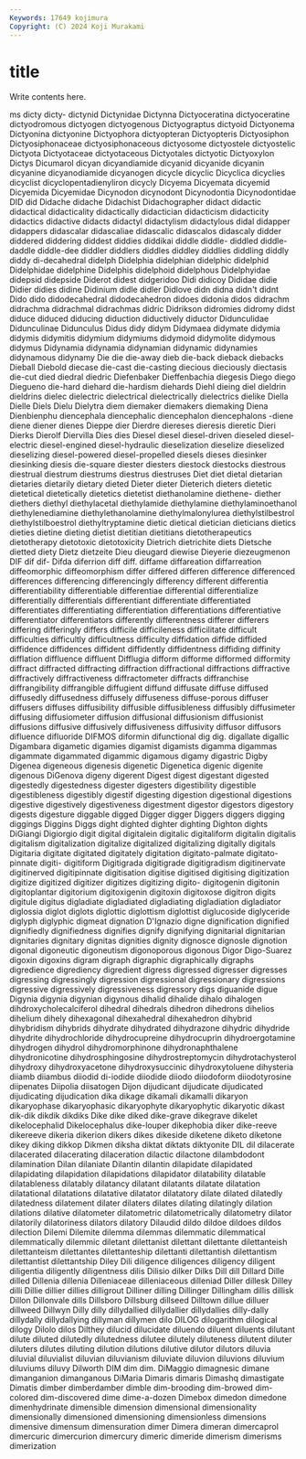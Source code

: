 ```yaml
---
Keywords: 17649 kojimura
Copyright: (C) 2024 Koji Murakami
---
```


# title

Write contents here.



ms dicty dicty- dictynid Dictynidae Dictynna Dictyoceratina dictyoceratine dictyodromous
dictyogen dictyogenous Dictyograptus dictyoid Dictyonema Dictyonina dictyonine Dictyophora dictyopteran Dictyopteris
Dictyosiphon Dictyosiphonaceae dictyosiphonaceous dictyosome dictyostele dictyostelic Dictyota Dictyotaceae dictyotaceous Dictyotales
dictyotic Dictyoxylon Dictys Dicumarol dicyan dicyandiamide dicyanid dicyanide dicyanin dicyanine
dicyanodiamide dicyanogen dicycle dicyclic Dicyclica dicyclies dicyclist dicyclopentadienyliron dicycly Dicyema
Dicyemata dicyemid Dicyemida Dicyemidae Dicynodon dicynodont Dicynodontia Dicynodontidae DID did
Didache didache Didachist Didachographer didact didactic didactical didacticality didactically didactician
didacticism didacticity didactics didactive didacts didactyl didactylism didactylous didal didapper
didappers didascalar didascaliae didascalic didascalos didascaly didder diddered diddering diddest
diddies diddikai diddle diddle- diddled diddle-daddle diddle-dee diddler diddlers diddles
diddley diddlies diddling diddly diddy di-decahedral didelph Didelphia didelphian didelphic
didelphid Didelphidae didelphine Didelphis didelphoid didelphous Didelphyidae didepsid didepside Diderot
didest didgeridoo Didi didicoy Dididae didie Didier didies didine Didinium
didle didler Didlove didn didna didn't didnt Dido dido didodecahedral
didodecahedron didoes didonia didos didrachm didrachma didrachmal didrachmas didric Didrikson
didromies didromy didst diduce diduced diducing diduction diductively diductor Didunculidae
Didunculinae Didunculus Didus didy didym Didymaea didymate didymia didymis didymitis
didymium didymiums didymoid didymolite didymous didymus Didynamia didynamia didynamian didynamic
didynamies didynamous didynamy Die die die-away dieb die-back dieback diebacks
Dieball Diebold diecase die-cast die-casting diecious dieciously diectasis die-cut died
diedral diedric Diefenbaker Dieffenbachia diegesis Diego diego Diegueno die-hard diehard
die-hardism diehards Diehl dieing diel dieldrin dieldrins dielec dielectric dielectrical
dielectrically dielectrics dielike Diella Dielle Diels Dielu Dielytra diem diemaker
diemakers diemaking Diena Dienbienphu diencephala diencephalic diencephalon diencephalons -diene diene
diener dienes Dieppe dier Dierdre diereses dieresis dieretic Dieri Dierks
Dierolf Diervilla Dies dies Diesel diesel diesel-driven dieseled diesel-electric diesel-engined
diesel-hydraulic dieselization dieselize dieselized dieselizing diesel-powered diesel-propelled diesels dieses diesinker
diesinking diesis die-square diester diesters diestock diestocks diestrous diestrual diestrum
diestrums diestrus diestruses Diet diet dietal dietarian dietaries dietarily dietary
dieted Dieter dieter Dieterich dieters dietetic dietetical dietetically dietetics dietetist
diethanolamine diethene- diether diethers diethyl diethylacetal diethylamide diethylamine diethylaminoethanol diethylenediamine
diethylethanolamine diethylmalonylurea diethylstilbestrol diethylstilboestrol diethyltryptamine dietic dietical dietician dieticians dietics
dieties dietine dieting dietist dietitian dietitians dietotherapeutics dietotherapy dietotoxic dietotoxicity
Dietrich dietrichite diets Dietsche dietted diety Dietz dietzeite Dieu dieugard
diewise Dieyerie diezeugmenon DIF dif dif- Difda diferrion diff diff.
diffame diffareation diffarreation diffeomorphic diffeomorphism differ differed differen difference differenced
differences differencing differencingly differency different differentia differentiability differentiable differentiae differential
differentialize differentially differentials differentiant differentiate differentiated differentiates differentiating differentiation differentiations
differentiative differentiator differentiators differently differentness differer differers differing differingly differs
difficile difficileness difficilitate difficult difficulties difficultly difficultness difficulty diffidation diffide
diffided diffidence diffidences diffident diffidently diffidentness diffiding diffinity difflation diffluence
diffluent Difflugia difform difforme difformed difformity diffract diffracted diffracting diffraction
diffractional diffractions diffractive diffractively diffractiveness diffractometer diffracts diffranchise diffrangibility diffrangible
diffugient diffund diffusate diffuse diffused diffusedly diffusedness diffusely diffuseness diffuse-porous
diffuser diffusers diffuses diffusibility diffusible diffusibleness diffusibly diffusimeter diffusing diffusiometer
diffusion diffusional diffusionism diffusionist diffusions diffusive diffusively diffusiveness diffusivity diffusor
diffusors difluence difluoride DIFMOS diformin difunctional dig dig. digallate digallic
Digambara digametic digamies digamist digamists digamma digammas digammate digammated digammic
digamous digamy digastric Digby Digenea digeneous digenesis digenetic Digenetica digenic
digenite digenous DiGenova digeny digerent Digest digest digestant digested digestedly
digestedness digester digesters digestibility digestible digestibleness digestibly digestif digesting digestion
digestional digestions digestive digestively digestiveness digestment digestor digestors digestory digests
digesture diggable digged Digger digger Diggers diggers digging diggings Diggins
Diggs dight dighted dighter dighting Dighton dights DiGiangi Digiorgio digit
digital digitalein digitalic digitaliform digitalin digitalis digitalism digitalization digitalize digitalized
digitalizing digitally digitals Digitaria digitate digitated digitately digitation digitato-palmate digitato-pinnate
digiti- digitiform Digitigrada digitigrade digitigradism digitinervate digitinerved digitipinnate digitisation digitise
digitised digitising digitization digitize digitized digitizer digitizes digitizing digito- digitogenin
digitonin digitoplantar digitorium digitoxigenin digitoxin digitoxose digitron digits digitule digitus
digladiate digladiated digladiating digladiation digladiator diglossia diglot diglots diglottic diglottism
diglottist diglucoside diglyceride diglyph diglyphic digmeat dignation D'Ignazio digne dignification
dignified dignifiedly dignifiedness dignifies dignify dignifying dignitarial dignitarian dignitaries dignitary
dignitas dignities dignity dignosce dignosle dignotion digonal digoneutic digoneutism digonoporous
digonous Digor Digo-Suarez digoxin digoxins digram digraph digraphic digraphically digraphs
digredience digrediency digredient digress digressed digresser digresses digressing digressingly digression
digressional digressionary digressions digressive digressively digressiveness digressory digs diguanide digue
Digynia digynia digynian digynous dihalid dihalide dihalo dihalogen dihdroxycholecalciferol dihedral
dihedrals dihedron dihedrons dihelios dihelium dihely dihexagonal dihexahedral dihexahedron dihybrid
dihybridism dihybrids dihydrate dihydrated dihydrazone dihydric dihydride dihydrite dihydrochloride dihydrocupreine
dihydrocuprin dihydroergotamine dihydrogen dihydrol dihydromorphinone dihydronaphthalene dihydronicotine dihydrosphingosine dihydrostreptomycin dihydrotachysterol
dihydroxy dihydroxyacetone dihydroxysuccinic dihydroxytoluene dihysteria diiamb diiambus diiodid di-iodide diiodide
diiodo diiodoform diiodotyrosine diipenates Diipolia diisatogen Dijon dijudicant dijudicate dijudicated
dijudicating dijudication dika dikage dikamali dikamalli dikaryon dikaryophase dikaryophasic dikaryophyte
dikaryophytic dikaryotic dikast dik-dik dikdik dikdiks Dike dike diked dike-grave
dikegrave dikelet dikelocephalid Dikelocephalus dike-louper dikephobia diker dike-reeve dikereeve dikeria
dikerion dikers dikes dikeside diketene diketo diketone dikey diking dikkop
Dikmen diksha diktat diktats diktyonite DIL dil dilacerate dilacerated dilacerating
dilaceration dilactic dilactone dilambdodont dilamination Dilan dilaniate Dilantin dilantin dilapidate
dilapidated dilapidating dilapidation dilapidations dilapidator dilatability dilatable dilatableness dilatably dilatancy
dilatant dilatants dilatate dilatation dilatational dilatations dilatative dilatator dilatatory dilate
dilated dilatedly dilatedness dilatement dilater dilaters dilates dilating dilatingly dilation
dilations dilative dilatometer dilatometric dilatometrically dilatometry dilator dilatorily dilatoriness dilators
dilatory Dilaudid dildo dildoe dildoes dildos dilection Dilemi Dilemite dilemma
dilemmas dilemmatic dilemmatical dilemmatically dilemmic diletant dilettanist dilettant dilettante dilettanteish
dilettanteism dilettantes dilettanteship dilettanti dilettantish dilettantism dilettantist dilettantship Diley Dili
diligence diligences diligency diligent diligentia diligently diligentness dilis Dilisio dilker
Dilks Dill dill Dillard Dille dilled Dillenia dillenia Dilleniaceae dilleniaceous
dilleniad Diller dillesk Dilley dilli Dillie dillier dillies dilligrout Dilliner
dilling Dillinger Dillingham dillis dillisk Dillon Dillonvale dills Dillsboro Dillsburg
dillseed Dilltown dillue dilluer dillweed Dillwyn Dilly dilly dillydallied dillydallier
dillydallies dilly-dally dillydally dillydallying dillyman dillymen dilo DILOG dilogarithm dilogical
dilogy Dilolo dilos Dilthey dilucid dilucidate diluendo diluent diluents dilutant
dilute diluted dilutedly dilutedness dilutee dilutely diluteness dilutent diluter diluters
dilutes diluting dilution dilutions dilutive dilutor dilutors diluvia diluvial diluvialist
diluvian diluvianism diluviate diluvion diluvions diluvium diluviums diluvy Dilworth DIM
dim dim. DiMaggio dimagnesic dimane dimanganion dimanganous DiMaria Dimaris dimaris
Dimashq dimastigate Dimatis dimber dimberdamber dimble dim-brooding dim-browed dim-colored dim-discovered
dime dime-a-dozen Dimebox dimedon dimedone dimenhydrinate dimensible dimension dimensional dimensionality
dimensionally dimensioned dimensioning dimensionless dimensions dimensive dimensum dimensuration dimer Dimera
dimeran dimercaprol dimercuric dimercurion dimercury dimeric dimeride dimerism dimerisms dimerization
